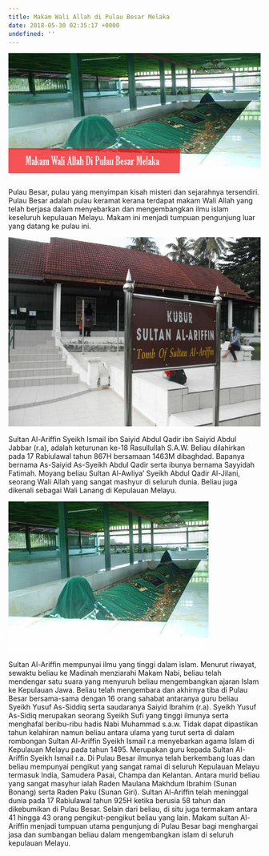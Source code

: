 ```yaml
---
title: Makam Wali Allah di Pulau Besar Melaka
date: 2018-05-30 02:35:17 +0000
undefined: ''
---
```

![](/uploads/2018/03/30/WALI-768x384.jpg)

Pulau Besar, pulau yang menyimpan kisah misteri dan sejarahnya tersendiri. Pulau Besar adalah pulau keramat kerana terdapat makam Wali Allah yang telah berjasa dalam menyebarkan dan mengembangkan ilmu islam keseluruh kepulauan Melayu. Makam ini menjadi tumpuan pengunjung luar yang datang ke pulau ini.

![](/uploads/2018/03/30/wali_1.jpg)

Sultan Al-Ariffin Syeikh Ismail ibn Saiyid Abdul Qadir ibn Saiyid Abdul Jabbar (r.a), adalah keturunan ke-18 Rasullullah S.A.W. Beliau dilahirkan pada 17 Rabiulawal tahun 867H bersamaan 1463M dibaghdad. Bapanya bernama As-Saiyid As-Syeikh Abdul Qadir serta ibunya bernama Sayyidah Fatimah. Moyang beliau Sultan Al-Awliya’ Syeikh Abdul Qadir Al-Jilani, seorang Wali Allah yang sangat mashyur di seluruh dunia. Beliau juga dikenali sebagai Wali Lanang di Kepulauan Melayu.

![](/uploads/2018/03/30/wali_2.jpg)

Sultan Al-Ariffin mempunyai ilmu yang tinggi dalam islam. Menurut riwayat, sewaktu beliau ke Madinah menziarahi Makam Nabi, beliau telah mendengar satu suara yang menyuruh beliau mengembangkan ajaran Islam ke Kepulauan Jawa. Beliau telah mengembara dan akhirnya tiba di Pulau Besar bersama-sama dengan 16 orang sahabat antaranya guru beliau Syeikh Yusuf As-Siddiq serta saudaranya Saiyid Ibrahim (r.a). Syeikh Yusuf As-Sidiq merupakan seorang Syeikh Sufi yang tinggi ilmunya serta menghafal beribu-ribu hadis Nabi Muhammad s.a.w. Tidak dapat dipastikan tahun kelahiran namun beliau antara ulama yang turut serta di dalam rombongan Sultan Al-Ariffin Syeikh Ismail r.a menyebarkan agama Islam di Kepulauan Melayu pada tahun 1495. Merupakan guru kepada Sultan Al-Ariffin Syeikh Ismail r.a. Di Pulau Besar ilmunya telah berkembang luas dan beliau mempunyai pengikut yang sangat ramai di seluruh Kepulauan Melayu termasuk India, Samudera Pasai, Champa dan Kelantan. Antara murid beliau yang sangat masyhur ialah Raden Maulana Makhdum Ibrahim (Sunan Bonang) serta Raden Paku (Sunan Giri). Sultan Al-Ariffin telah meninggal dunia pada 17 Rabiulawal tahun 925H ketika berusia 58 tahun dan dikebumikan di Pulau Besar. Selain dari beliau, di situ juga termakam antara 41 hingga 43 orang pengikut-pengikut beliau yang lain. Makam sultan Al-Ariffin menjadi tumpuan utama pengunjung di Pulau Besar bagi menghargai jasa dan sumbangan beliau dalam mengembangkan islam di seluruh kepulauan Melayu.

